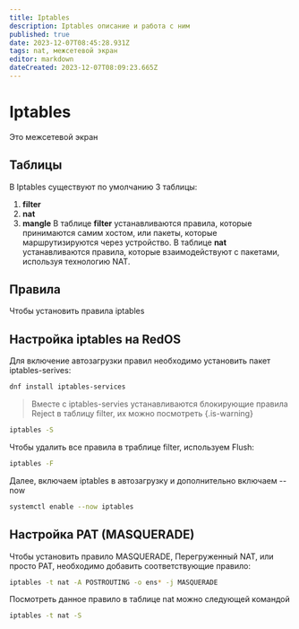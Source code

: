 ```yaml
---
title: Iptables
description: Iptables описание и работа с ним
published: true
date: 2023-12-07T08:45:28.931Z
tags: nat, межсетевой экран
editor: markdown
dateCreated: 2023-12-07T08:09:23.665Z
---
```


# Iptables

Это межсетевой экран
## Таблицы
В Iptables существуют по умолчанию 3 таблицы:
1. **filter**
2. **nat**
3. **mangle**
В таблице **filter** устанавливаются правила, которые принимаются самим хостом, или пакеты, которые маршрутизируются через устройство.
В таблице **nat** устанавливаются правила, которые взаимодействуют с пакетами, используя технологию NAT.
## Правила
Чтобы установить правила iptables 
## Настройка iptables на RedOS
Для включение автозагрузки правил необходимо установить пакет iptables-serives:
```bash
dnf install iptables-services
```
> Вместе с iptables-servies устанавливаются блокирующие правила Reject в таблицу filter, их можно посмотреть
{.is-warning}

```bash
iptables -S
```
Чтобы удалить все правила в траблице filter, используем Flush:
```bash
iptables -F
```
Далее, включаем iptables в автозагрузку и дополнительно включаем --now
```bash
systemctl enable --now iptables
```
## Настройка PAT (MASQUERADE)
Чтобы установить правило MASQUERADE, Перегруженный NAT, или просто PAT, необходимо добавить соответствующие правило:
```bash
iptables -t nat -A POSTROUTING -o ens* -j MASQUERADE
```
Посмотреть данное правило в таблице nat можно следующей командой
```bash
iptables -t nat -S
```